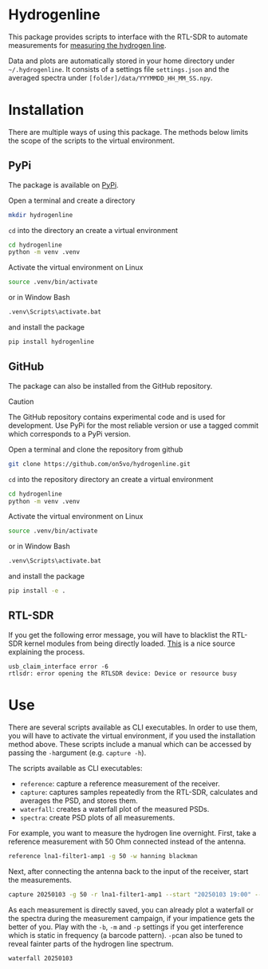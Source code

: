 # Hydrogenline

This package provides scripts to interface with the RTL-SDR to automate measurements for [measuring the hydrogen line](https://www.on5vo.be/html/radio/hydrogenline.html).

Data and plots are automatically stored in your home directory under `~/.hydrogenline`. It consists of a settings file `settings.json` and the averaged spectra under `[folder]/data/YYYMMDD_HH_MM_SS.npy`.

# Installation

There are multiple ways of using this package. The methods below limits the scope of the scripts to the virtual environment.

## PyPi

The package is available on [PyPi](https://pypi.org/project/hydrogenline/).

Open a terminal and create a directory
```bash
mkdir hydrogenline
```
`cd` into the directory an create a virtual environment
```bash
cd hydrogenline
python -m venv .venv
```
Activate the virtual environment on Linux
```bash
source .venv/bin/activate
```
or in Window Bash
```bash
.venv\Scripts\activate.bat
```
and install the package
```bash
pip install hydrogenline
```

## GitHub

The package can also be installed from the GitHub repository.

> [!CAUTION]
> The GitHub repository contains experimental code and is used for development. Use PyPi for the most reliable version or use a tagged commit which corresponds to a PyPi version.

Open a terminal and clone the repository from github
```bash
git clone https://github.com/on5vo/hydrogenline.git
```
`cd` into the repository directory an create a virtual environment
```bash
cd hydrogenline
python -m venv .venv
```
Activate the virtual environment on Linux
```bash
source .venv/bin/activate
```
or in Window Bash
```bash
.venv\Scripts\activate.bat
```
and install the package
```bash
pip install -e .
```

## RTL-SDR

If you get the following error message, you will have to blacklist the RTL-SDR kernel modules from being directly loaded. [This](https://github.com/sdr-enthusiasts/gitbook-adsb-guide/blob/main/setting-up-rtl-sdrs/blacklist-kernel-modules.md) is a nice source explaining the process.
```
usb_claim_interface error -6
rtlsdr: error opening the RTLSDR device: Device or resource busy
```

# Use

There are several scripts available as CLI executables. In order to use them, you will have to activate the virtual environment, if you used the installation method above. These scripts include a manual which can be accessed by passing the `-h`argument (e.g. `capture -h`).

The scripts available as CLI executables:

- `reference`: capture a reference measurement of the receiver.
- `capture`: captures samples repeatedly from the RTL-SDR, calculates and averages the PSD, and stores them.
- `waterfall`: creates a waterfall plot of the measured PSDs.
- `spectra`: create PSD plots of all measurements.

For example, you want to measure the hydrogen line overnight. First, take a reference measurement with 50 Ohm connected instead of the antenna.
```bash
reference lna1-filter1-amp1 -g 50 -w hanning blackman
```
Next, after connecting the antenna back to the input of the receiver, start the measurements.
```bash
capture 20250103 -g 50 -r lna1-filter1-amp1 --start "20250103 19:00" --stop "20250104 8:00"
```
As each measurement is directly saved, you can already plot a waterfall or the spectra during the measurement campaign, if your impatience gets the better of you. Play with the `-b`, `-m` and `-p` settings if you get interference which is static in frequency (a barcode pattern). `-p`can also be tuned to reveal fainter parts of the hydrogen line spectrum.
```bash
waterfall 20250103
```